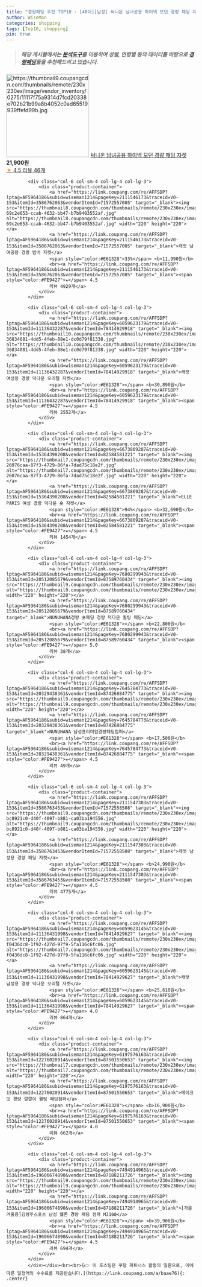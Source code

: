 ```yaml
---
title: "경량패딩 추천 TOP10 - [40대][남성] 써니온 남녀공용 하이넥 모던 경량 패딩 자켓"
author: WiseMan
categories: shopping
tags: [Top10, shopping]
pin: true
---
```


> ##### 해당 게시물에서는 [**분석도구**](https://itemscout.io/)를 이용하여 **성별**, **연령별** 등의 데이터를 바탕으로 [**경량패딩**](https://link.coupang.com/a/baae76)들을 추천해드리고 있습니다.
<div class="container"><div class="row">
            <div class="col-6 col-sm-4 col-lg-4 col-lg-3">
                <div class="product-container">
                    <a href="https://link.coupang.com/re/AFFSDP?lptag=AF5964186&subid=wiseman1214&pageKey=7730494234&traceid=V0-153&itemId=20771705898&vendorItemId=87841641633" target="_blank"><img src="https://thumbnail9.coupangcdn.com/thumbnails/remote/230x230ex/image/vendor_inventory/0275/11117f75a9314d7fcd20338e702b21b99a8b4052c0ad65519939ffefd99b.jpg" alt="https://thumbnail9.coupangcdn.com/thumbnails/remote/230x230ex/image/vendor_inventory/0275/11117f75a9314d7fcd20338e702b21b99a8b4052c0ad65519939ffefd99b.jpg" width="220" height="220"></a>
                    <a href="https://link.coupang.com/re/AFFSDP?lptag=AF5964186&subid=wiseman1214&pageKey=7730494234&traceid=V0-153&itemId=20771705898&vendorItemId=87841641633" target="_blank">써니온 남녀공용 하이넥 모던 경량 패딩 자켓</a>
                    <span style="color:#E61328"></span> <b>21,900원</b>
                    <br><a href="https://link.coupang.com/re/AFFSDP?lptag=AF5964186&subid=wiseman1214&pageKey=7730494234&traceid=V0-153&itemId=20771705898&vendorItemId=87841641633" target="_blank"><span style="color:#FE9427">★</span> 4.5
                    리뷰 46개</a>
                </div>
            </div>
            
            <div class="col-6 col-sm-4 col-lg-4 col-lg-3">
                <div class="product-container">
                    <a href="https://link.coupang.com/re/AFFSDP?lptag=AF5964186&subid=wiseman1214&pageKey=2111546173&traceid=V0-153&itemId=3586762063&vendorItemId=71572557005" target="_blank"><img src="https://thumbnail8.coupangcdn.com/thumbnails/remote/230x230ex/image/retail/images/2216017694578747-69c2e653-ccab-4632-bb47-b7b9403552af.jpg" alt="https://thumbnail8.coupangcdn.com/thumbnails/remote/230x230ex/image/retail/images/2216017694578747-69c2e653-ccab-4632-bb47-b7b9403552af.jpg" width="220" height="220"></a>
                    <a href="https://link.coupang.com/re/AFFSDP?lptag=AF5964186&subid=wiseman1214&pageKey=2111546173&traceid=V0-153&itemId=3586762063&vendorItemId=71572557005" target="_blank">캐럿 남여공용 경량 범버 자켓</a>
                    <span style="color:#E61328">33%</span> <b>11,990원</b>
                    <br><a href="https://link.coupang.com/re/AFFSDP?lptag=AF5964186&subid=wiseman1214&pageKey=2111546173&traceid=V0-153&itemId=3586762063&vendorItemId=71572557005" target="_blank"><span style="color:#FE9427">★</span> 4.5
                    리뷰 4929개</a>
                </div>
            </div>
            
            <div class="col-6 col-sm-4 col-lg-4 col-lg-3">
                <div class="product-container">
                    <a href="https://link.coupang.com/re/AFFSDP?lptag=AF5964186&subid=wiseman1214&pageKey=6059623179&traceid=V0-153&itemId=11136432287&vendorItemId=78414929918" target="_blank"><img src="https://thumbnail10.coupangcdn.com/thumbnails/remote/230x230ex/image/retail/images/7598188672585429-36834081-4dd5-4feb-88e1-dc0d79f81338.jpg" alt="https://thumbnail10.coupangcdn.com/thumbnails/remote/230x230ex/image/retail/images/7598188672585429-36834081-4dd5-4feb-88e1-dc0d79f81338.jpg" width="220" height="220"></a>
                    <a href="https://link.coupang.com/re/AFFSDP?lptag=AF5964186&subid=wiseman1214&pageKey=6059623179&traceid=V0-153&itemId=11136432287&vendorItemId=78414929918" target="_blank">캐럿 여성용 경량 덕다운 오리털 자켓</a>
                    <span style="color:#E61328"></span> <b>30,890원</b>
                    <br><a href="https://link.coupang.com/re/AFFSDP?lptag=AF5964186&subid=wiseman1214&pageKey=6059623179&traceid=V0-153&itemId=11136432287&vendorItemId=78414929918" target="_blank"><span style="color:#FE9427">★</span> 4.5
                    리뷰 2552개</a>
                </div>
            </div>
            
            <div class="col-6 col-sm-4 col-lg-4 col-lg-3">
                <div class="product-container">
                    <a href="https://link.coupang.com/re/AFFSDP?lptag=AF5964186&subid=wiseman1214&pageKey=6673869287&traceid=V0-153&itemId=15364398208&vendorItemId=82584581221" target="_blank"><img src="https://thumbnail7.coupangcdn.com/thumbnails/remote/230x230ex/image/retail/images/8485207648201602-26076caa-87f3-4729-86fa-7dad75c18e2f.jpg" alt="https://thumbnail7.coupangcdn.com/thumbnails/remote/230x230ex/image/retail/images/8485207648201602-26076caa-87f3-4729-86fa-7dad75c18e2f.jpg" width="220" height="220"></a>
                    <a href="https://link.coupang.com/re/AFFSDP?lptag=AF5964186&subid=wiseman1214&pageKey=6673869287&traceid=V0-153&itemId=15364398208&vendorItemId=82584581221" target="_blank">ELLE PARIS 여성 경량 덕다운 숏 자켓</a>
                    <span style="color:#E61328">94%</span> <b>32,690원</b>
                    <br><a href="https://link.coupang.com/re/AFFSDP?lptag=AF5964186&subid=wiseman1214&pageKey=6673869287&traceid=V0-153&itemId=15364398208&vendorItemId=82584581221" target="_blank"><span style="color:#FE9427">★</span> 4.5
                    리뷰 1454개</a>
                </div>
            </div>
            
            <div class="col-6 col-sm-4 col-lg-4 col-lg-3">
                <div class="product-container">
                    <a href="https://link.coupang.com/re/AFFSDP?lptag=AF5964186&subid=wiseman1214&pageKey=7680299943&traceid=V0-153&itemId=20512085679&vendorItemId=87589760434" target="_blank"><img src="https://thumbnail9.coupangcdn.com/thumbnails/remote/230x230ex/image/vendor_inventory/b684/5e8768ed0d49287af16d2221ccbd88c53a1b17cb0497186f6a6bc21b3ee8.jpg" alt="https://thumbnail9.coupangcdn.com/thumbnails/remote/230x230ex/image/vendor_inventory/b684/5e8768ed0d49287af16d2221ccbd88c53a1b17cb0497186f6a6bc21b3ee8.jpg" width="220" height="220"></a>
                    <a href="https://link.coupang.com/re/AFFSDP?lptag=AF5964186&subid=wiseman1214&pageKey=7680299943&traceid=V0-153&itemId=20512085679&vendorItemId=87589760434" target="_blank">NUNUHANA경량 숏패딩 경량 덕다운 퀼팅 패딩</a>
                    <span style="color:#E61328"></span> <b>22,800원</b>
                    <br><a href="https://link.coupang.com/re/AFFSDP?lptag=AF5964186&subid=wiseman1214&pageKey=7680299943&traceid=V0-153&itemId=20512085679&vendorItemId=87589760434" target="_blank"><span style="color:#FE9427">★</span> 5.0
                    리뷰 38개</a>
                </div>
            </div>
            
            <div class="col-6 col-sm-4 col-lg-4 col-lg-3">
                <div class="product-container">
                    <a href="https://link.coupang.com/re/AFFSDP?lptag=AF5964186&subid=wiseman1214&pageKey=7645784773&traceid=V0-153&itemId=20329438361&vendorItemId=87426884775" target="_blank"><img src="https://thumbnail9.coupangcdn.com/thumbnails/remote/230x230ex/image/vendor_inventory/b2c1/ce5c69ef91f809a95deb4e4eb68bf1fc6f5e84afd1f6dd530bdae0b55629.jpg" alt="https://thumbnail9.coupangcdn.com/thumbnails/remote/230x230ex/image/vendor_inventory/b2c1/ce5c69ef91f809a95deb4e4eb68bf1fc6f5e84afd1f6dd530bdae0b55629.jpg" width="220" height="220"></a>
                    <a href="https://link.coupang.com/re/AFFSDP?lptag=AF5964186&subid=wiseman1214&pageKey=7645784773&traceid=V0-153&itemId=20329438361&vendorItemId=87426884775" target="_blank">NUNUHANA 남성프리미엄경량패딩점퍼</a>
                    <span style="color:#E61328"></span> <b>17,500원</b>
                    <br><a href="https://link.coupang.com/re/AFFSDP?lptag=AF5964186&subid=wiseman1214&pageKey=7645784773&traceid=V0-153&itemId=20329438361&vendorItemId=87426884775" target="_blank"><span style="color:#FE9427">★</span> 4.5
                    리뷰 49개</a>
                </div>
            </div>
            
            <div class="col-6 col-sm-4 col-lg-4 col-lg-3">
                <div class="product-container">
                    <a href="https://link.coupang.com/re/AFFSDP?lptag=AF5964186&subid=wiseman1214&pageKey=2111547303&traceid=V0-153&itemId=3586763453&vendorItemId=71572558508" target="_blank"><img src="https://thumbnail9.coupangcdn.com/thumbnails/remote/230x230ex/image/retail/images/2220460223953644-bc8921c0-d40f-4097-b881-ca03ba194556.jpg" alt="https://thumbnail9.coupangcdn.com/thumbnails/remote/230x230ex/image/retail/images/2220460223953644-bc8921c0-d40f-4097-b881-ca03ba194556.jpg" width="220" height="220"></a>
                    <a href="https://link.coupang.com/re/AFFSDP?lptag=AF5964186&subid=wiseman1214&pageKey=2111547303&traceid=V0-153&itemId=3586763453&vendorItemId=71572558508" target="_blank">캐럿 남성용 경량 패딩 자켓</a>
                    <span style="color:#E61328"></span> <b>24,990원</b>
                    <br><a href="https://link.coupang.com/re/AFFSDP?lptag=AF5964186&subid=wiseman1214&pageKey=2111547303&traceid=V0-153&itemId=3586763453&vendorItemId=71572558508" target="_blank"><span style="color:#FE9427">★</span> 4.5
                    리뷰 4775개</a>
                </div>
            </div>
            
            <div class="col-6 col-sm-4 col-lg-4 col-lg-3">
                <div class="product-container">
                    <a href="https://link.coupang.com/re/AFFSDP?lptag=AF5964186&subid=wiseman1214&pageKey=6059623145&traceid=V0-153&itemId=11136431998&vendorItemId=78414929627" target="_blank"><img src="https://thumbnail7.coupangcdn.com/thumbnails/remote/230x230ex/image/retail/images/996700106616694-f0436dc8-1f92-427d-97f9-5fa116c6fc06.jpg" alt="https://thumbnail7.coupangcdn.com/thumbnails/remote/230x230ex/image/retail/images/996700106616694-f0436dc8-1f92-427d-97f9-5fa116c6fc06.jpg" width="220" height="220"></a>
                    <a href="https://link.coupang.com/re/AFFSDP?lptag=AF5964186&subid=wiseman1214&pageKey=6059623145&traceid=V0-153&itemId=11136431998&vendorItemId=78414929627" target="_blank">캐럿 남성용 경량 덕다운 오리털 자켓</a>
                    <span style="color:#E61328"></span> <b>25,610원</b>
                    <br><a href="https://link.coupang.com/re/AFFSDP?lptag=AF5964186&subid=wiseman1214&pageKey=6059623145&traceid=V0-153&itemId=11136431998&vendorItemId=78414929627" target="_blank"><span style="color:#FE9427">★</span> 4.0
                    리뷰 864개</a>
                </div>
            </div>
            
            <div class="col-6 col-sm-4 col-lg-4 col-lg-3">
                <div class="product-container">
                    <a href="https://link.coupang.com/re/AFFSDP?lptag=AF5964186&subid=wiseman1214&pageKey=6197576163&traceid=V0-153&itemId=12276020914&vendorItemId=87501550653" target="_blank"><img src="https://thumbnail7.coupangcdn.com/thumbnails/remote/230x230ex/image/vendor_inventory/d299/ca002c529ecc8de5f53b34d1d8347f409b9a9264667d5ad78c3b14f7917e.jpg" alt="https://thumbnail7.coupangcdn.com/thumbnails/remote/230x230ex/image/vendor_inventory/d299/ca002c529ecc8de5f53b34d1d8347f409b9a9264667d5ad78c3b14f7917e.jpg" width="220" height="220"></a>
                    <a href="https://link.coupang.com/re/AFFSDP?lptag=AF5964186&subid=wiseman1214&pageKey=6197576163&traceid=V0-153&itemId=12276020914&vendorItemId=87501550653" target="_blank">메이크잇 경량 깔깔이 퀄팅 패딩점퍼</a>
                    <span style="color:#E61328"></span> <b>16,900원</b>
                    <br><a href="https://link.coupang.com/re/AFFSDP?lptag=AF5964186&subid=wiseman1214&pageKey=6197576163&traceid=V0-153&itemId=12276020914&vendorItemId=87501550653" target="_blank"><span style="color:#FE9427">★</span> 4.0
                    리뷰 662개</a>
                </div>
            </div>
            
            <div class="col-6 col-sm-4 col-lg-4 col-lg-3">
                <div class="product-container">
                    <a href="https://link.coupang.com/re/AFFSDP?lptag=AF5964186&subid=wiseman1214&pageKey=7494914965&traceid=V0-153&itemId=19606674890&vendorItemId=87188211726" target="_blank"><img src="https://thumbnail9.coupangcdn.com/thumbnails/remote/230x230ex/image/vendor_inventory/7211/92120702e0c908acde7562b71a35e4b8127a435ef3f2e1d115efc5831f5a.jpg" alt="https://thumbnail9.coupangcdn.com/thumbnails/remote/230x230ex/image/vendor_inventory/7211/92120702e0c908acde7562b71a35e4b8127a435ef3f2e1d115efc5831f5a.jpg" width="220" height="220"></a>
                    <a href="https://link.coupang.com/re/AFFSDP?lptag=AF5964186&subid=wiseman1214&pageKey=7494914965&traceid=V0-153&itemId=19606674890&vendorItemId=87188211726" target="_blank">[가을겨울용]김영주스포츠 남성 웰론 경량 패딩 점퍼 MJ100</a>
                    <span style="color:#E61328"></span> <b>39,900원</b>
                    <br><a href="https://link.coupang.com/re/AFFSDP?lptag=AF5964186&subid=wiseman1214&pageKey=7494914965&traceid=V0-153&itemId=19606674890&vendorItemId=87188211726" target="_blank"><span style="color:#FE9427">★</span> 4.5
                    리뷰 694개</a>
                </div>
            </div>
            </div></div><br><br>[👉 이 포스팅은 쿠팡 파트너스 활동의 일환으로, 이에 따른 일정액의 수수료를 제공받습니다.](https://link.coupang.com/a/baae76){: .center}